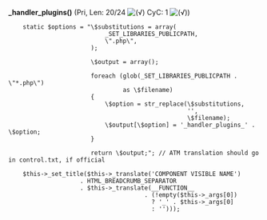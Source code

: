 **_handler_plugins()** (Pri, Len: 20/24 ![(&radic;)](https://raw.github.com/TheB3Rt0z/schrimp/master/.inc/img/icon_16x16_green_ok.png "") CyC: 1 ![(&radic;)](https://raw.github.com/TheB3Rt0z/schrimp/master/.inc/img/icon_16x16_green_ok.png ""))  
  
		static $options = "\$substitutions = array(
		                       _SET_LIBRARIES_PUBLICPATH,
		                       \".php\",
		                   );

		                   \$output = array();

		                   foreach (glob(_SET_LIBRARIES_PUBLICPATH . \"*.php\")
		                            as \$filename)
				           {
							   \$option = str_replace(\$substitutions,
				                                      '',
				                                      \$filename);
			                   \$output[\$option] = '_handler_plugins_' . \$option;
		                   }

				           return \$output;"; // ATM translation should go in control.txt, if official

		$this->_set_title($this->_translate('COMPONENT VISIBLE NAME')
		                . HTML_BREADCRUMB_SEPARATOR
 		                . $this->_translate(__FUNCTION__
 		                		          . (!empty($this->_args[0])
 		                		            ? '_' . $this->_args[0]
 		                		            : '')));
